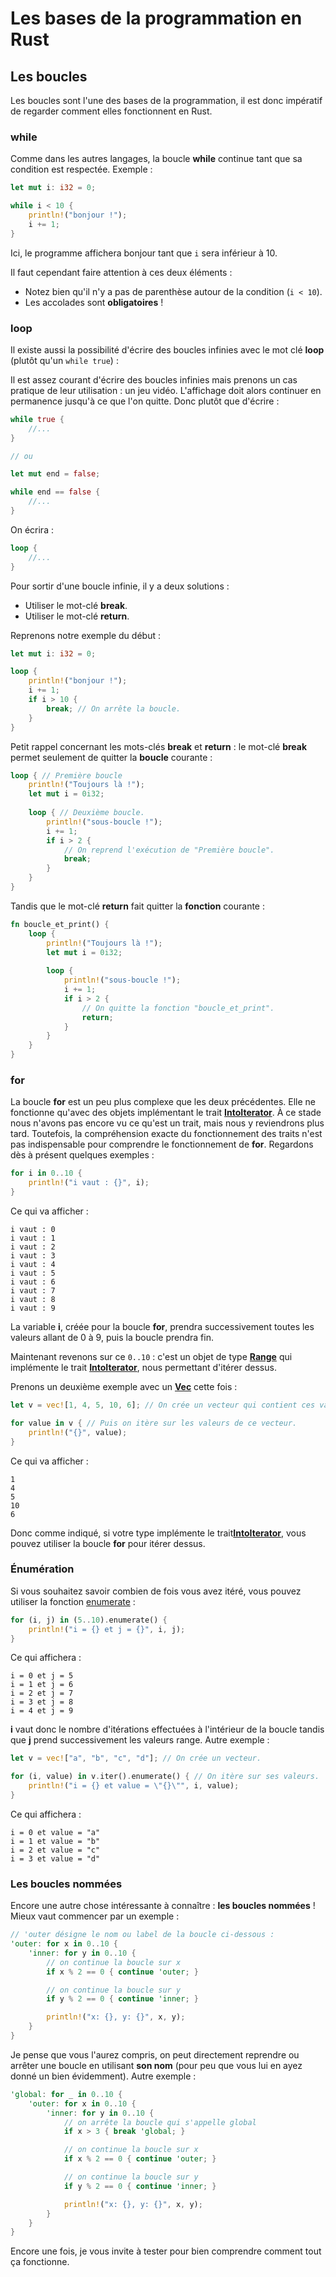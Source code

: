 # Les bases de la programmation en Rust

## Les boucles

Les boucles sont l'une des bases de la programmation, il est donc impératif de regarder comment elles fonctionnent en Rust.

### while

Comme dans les autres langages, la boucle __while__ continue tant que sa condition est respectée. Exemple :

```Rust
let mut i: i32 = 0;

while i < 10 {
    println!("bonjour !");
    i += 1;
}
```

Ici, le programme affichera bonjour tant que `i` sera inférieur à 10.

Il faut cependant faire attention à ces deux éléments :

 - Notez bien qu'il n'y a pas de parenthèse autour de la condition (`i < 10`).
 - Les accolades sont __obligatoires__ !

### loop

Il existe aussi la possibilité d'écrire des boucles infinies avec le mot clé __loop__ (plutôt qu'un `while true`) :

Il est assez courant d'écrire des boucles infinies mais prenons un cas pratique de leur utilisation : un jeu vidéo. L'affichage doit alors continuer en permanence jusqu'à ce que l'on quitte. Donc plutôt que d'écrire :

```Rust
while true {
    //...
}

// ou

let mut end = false;

while end == false {
    //...
}
```

On écrira :

```Rust
loop {
    //...
}
```

Pour sortir d'une boucle infinie, il y a deux solutions :
 * Utiliser le mot-clé __break__.
 * Utiliser le mot-clé __return__.

Reprenons notre exemple du début :

```Rust
let mut i: i32 = 0;

loop {
    println!("bonjour !");
    i += 1;
    if i > 10 {
        break; // On arrête la boucle.
    }
}
```

Petit rappel concernant les mots-clés __break__ et __return__ : le mot-clé __break__ permet seulement de quitter la __boucle__ courante :

```Rust
loop { // Première boucle
    println!("Toujours là !");
    let mut i = 0i32;
    
    loop { // Deuxième boucle.
        println!("sous-boucle !");
        i += 1;
        if i > 2 {
            // On reprend l'exécution de "Première boucle".
            break;
        }
    }
}
```

Tandis que le mot-clé __return__ fait quitter la __fonction__ courante :

```Rust
fn boucle_et_print() {
    loop {
        println!("Toujours là !");
        let mut i = 0i32;
        
        loop {
            println!("sous-boucle !");
            i += 1;
            if i > 2 {
                // On quitte la fonction "boucle_et_print".
                return;
            }
        }
    }
}
```

### for

La boucle __for__ est un peu plus complexe que les deux précédentes. Elle ne fonctionne qu'avec des objets implémentant le trait [__IntoIterator__](https://doc.rust-lang.org/stable/std/iter/trait.IntoIterator.html). À ce stade nous n'avons pas encore vu ce qu'est un trait, mais nous y reviendrons plus tard. Toutefois, la compréhension exacte du fonctionnement des traits n'est pas indispensable pour comprendre le fonctionnement de __for__. Regardons dès à présent quelques exemples :

```Rust
for i in 0..10 {
    println!("i vaut : {}", i);
}
```

Ce qui va afficher :

```Shell
i vaut : 0
i vaut : 1
i vaut : 2
i vaut : 3
i vaut : 4
i vaut : 5
i vaut : 6
i vaut : 7
i vaut : 8
i vaut : 9
```

La variable __i__, créée pour la boucle __for__, prendra successivement toutes les valeurs allant de 0 à 9, puis la boucle prendra fin.

Maintenant revenons sur ce `0..10` : c'est un objet de type [__Range__](https://doc.rust-lang.org/stable/std/ops/struct.Range.html) qui implémente le trait [__IntoIterator__](https://doc.rust-lang.org/stable/std/iter/trait.IntoIterator.html), nous permettant d'itérer dessus.

Prenons un deuxième exemple avec un [__Vec__](https://doc.rust-lang.org/stable/std/vec/struct.Vec.html) cette fois :

```Rust
let v = vec![1, 4, 5, 10, 6]; // On crée un vecteur qui contient ces valeurs.

for value in v { // Puis on itère sur les valeurs de ce vecteur.
    println!("{}", value);
}
```

Ce qui va afficher :

```Shell
1
4
5
10
6
```

Donc comme indiqué, si votre type implémente le trait[__IntoIterator__](https://doc.rust-lang.org/stable/std/iter/trait.IntoIterator.html), vous pouvez utiliser la boucle __for__ pour itérer dessus.

### Énumération

Si vous souhaitez savoir combien de fois vous avez itéré, vous pouvez utiliser la fonction [enumerate](https://doc.rust-lang.org/stable/std/iter/trait.Iterator.html#method.enumerate) :

```Rust
for (i, j) in (5..10).enumerate() {
    println!("i = {} et j = {}", i, j);
}
```

Ce qui affichera :

```Shell
i = 0 et j = 5
i = 1 et j = 6
i = 2 et j = 7
i = 3 et j = 8
i = 4 et j = 9
```

__i__ vaut donc le nombre d'itérations effectuées à l'intérieur de la boucle tandis que __j__ prend successivement les valeurs range. Autre exemple :

```Rust
let v = vec!["a", "b", "c", "d"]; // On crée un vecteur.

for (i, value) in v.iter().enumerate() { // On itère sur ses valeurs.
    println!("i = {} et value = \"{}\"", i, value);
}
```

Ce qui affichera :

```Shell
i = 0 et value = "a"
i = 1 et value = "b"
i = 2 et value = "c"
i = 3 et value = "d"
```

### Les boucles nommées

Encore une autre chose intéressante à connaître : __les boucles nommées__ ! Mieux vaut commencer par un exemple :

```Rust
// 'outer désigne le nom ou label de la boucle ci-dessous :
'outer: for x in 0..10 {
    'inner: for y in 0..10 {
        // on continue la boucle sur x
        if x % 2 == 0 { continue 'outer; }

        // on continue la boucle sur y
        if y % 2 == 0 { continue 'inner; }

        println!("x: {}, y: {}", x, y);
    }
}
```

Je pense que vous l'aurez compris, on peut directement reprendre ou arrêter une boucle en utilisant __son nom__ (pour peu que vous lui en ayez donné un bien évidemment). Autre exemple :

```Rust
'global: for _ in 0..10 {
    'outer: for x in 0..10 {
        'inner: for y in 0..10 {
            // on arrête la boucle qui s'appelle global
            if x > 3 { break 'global; }

            // on continue la boucle sur x
            if x % 2 == 0 { continue 'outer; }

            // on continue la boucle sur y
            if y % 2 == 0 { continue 'inner; }

            println!("x: {}, y: {}", x, y);
        }
    }
}
```

Encore une fois, je vous invite à tester pour bien comprendre comment tout ça fonctionne.
